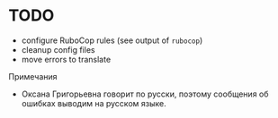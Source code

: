 # TODO
- configure RuboCop rules (see output of `rubocop`)
- cleanup config files
- move errors to translate

Примечания
- Оксана Григорьевна говорит по русски, поэтому сообщения об ошибках выводим на русском языке.
